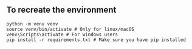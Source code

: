 
## To recreate the environment

```
python -m venv venv
source venv/bin/activate # Only for linux/macOS
venv\Scripts\activate # For windows users
pip install -r requirements.txt # Make sure you have pip installed
```

